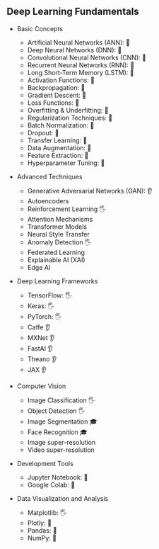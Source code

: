 ## Deep Learning Fundamentals

- Basic Concepts
    - Artificial Neural Networks (ANN): 🙋
    - Deep Neural Networks (DNN): 🙋
    - Convolutional Neural Networks (CNN): 🙋
    - Recurrent Neural Networks (RNN): 🙋
    - Long Short-Term Memory (LSTM): 🙋
    - Activation Functions: 🙋
    - Backpropagation: 🙋
    - Gradient Descent: 🙋
    - Loss Functions: 🙋
    - Overfitting & Underfitting: 🙋
    - Regularization Techniques: 🙋
    - Batch Normalization: 🙋
    - Dropout: 🙋
    - Transfer Learning: 🙋
    - Data Augmentation: 🙋
    - Feature Extraction: 🙋
    - Hyperparameter Tuning: 🙋

- Advanced Techniques
    - Generative Adversarial Networks (GAN): 👂
    - Autoencoders
    - Reinforcement Learning 🖐️
    - Attention Mechanisms
    - Transformer Models
    - Neural Style Transfer
    - Anomaly Detection 🖐️
    - Federated Learning
    - Explainable AI (XAI)
    - Edge AI

- Deep Learning Frameworks
    - TensorFlow: 🖐️
    - Keras: 🖐️
    - PyTorch: 🖐️
    - Caffe 👂
    - MXNet 👂
    - FastAI 👂
    - Theano 👂
    - JAX 👂

- Computer Vision
    - Image Classification 🖐️
    - Object Detection 🖐️
    - Image Segmentation 🎓
    - Face Recognition 🎓
    - Image super-resolution
    - Video super-resolution

- Development Tools
    - Jupyter Notebook: 🙋
    - Google Colab: 🙋

- Data Visualization and Analysis
    - Matplotlib: 🖐️
    - Plotly: 🙋
    - Pandas: 🙋
    - NumPy: 🙋